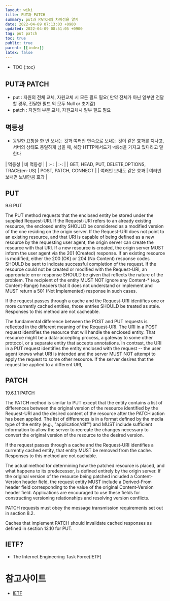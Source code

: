 ```yaml
---
layout: wiki
title: PUT과 PATCH
summary: put과 PATCH의 차이점을 알자
date: 2022-04-09 07:13:03 +0900
updated: 2022-04-09 08:51:05 +0900
tag: put patch 
toc: true
public: true
parent: [[index]]
latex: false
---
```


- TOC
  {:toc}



## PUT과 PATCH
- put : 자원의 전체 교체, 자원교체 시 모든 필드 필요( 만약 전체가 아닌 일부만 전달할 경우, 전달한 필드 외 모두 Null or 초기값)
- patch : 자원의 부분 교체, 자원교체시 일부 필드 필요

## 멱등성
- 동일한 요청을 한 번 보내는 것과 여러번 연속으로 보내는 것이 같은 효과를 지나고, 서버의 상태도 동일하게 남을 때, 해당 HTTP메서드가 `멱등성`을 가지고 있다라고 말한다


| 멱등성                                       | 비 멱등성                   |
| :- :                                         | :-:                         |
| GET, HEAD, PUT, DELETE,OPTIONS, TRACE(en-US) | POST, PATCH, CONNECT        |
| 여러번 보내도 같은 효과                      | 여러번 보내면 보낸만큼 효과 |


> 

## PUT
9.6 PUT

   The PUT method requests that the enclosed entity be stored under the
   supplied Request-URI. If the Request-URI refers to an already
   existing resource, the enclosed entity SHOULD be considered as a
   modified version of the one residing on the origin server. If the
   Request-URI does not point to an existing resource, and that URI is
   capable of being defined as a new resource by the requesting user
   agent, the origin server can create the resource with that URI. If a
   new resource is created, the origin server MUST inform the user agent
   via the 201 (Created) response. If an existing resource is modified,
   either the 200 (OK) or 204 (No Content) response codes SHOULD be sent
   to indicate successful completion of the request. If the resource
   could not be created or modified with the Request-URI, an appropriate
   error response SHOULD be given that reflects the nature of the
   problem. The recipient of the entity MUST NOT ignore any Content-*
   (e.g. Content-Range) headers that it does not understand or implement
   and MUST return a 501 (Not Implemented) response in such cases.

   If the request passes through a cache and the Request-URI identifies
   one or more currently cached entities, those entries SHOULD be
   treated as stale. Responses to this method are not cacheable.

   The fundamental difference between the POST and PUT requests is
   reflected in the different meaning of the Request-URI. The URI in a
   POST request identifies the resource that will handle the enclosed
   entity. That resource might be a data-accepting process, a gateway to
   some other protocol, or a separate entity that accepts annotations.
   In contrast, the URI in a PUT request identifies the entity enclosed
   with the request -- the user agent knows what URI is intended and the
   server MUST NOT attempt to apply the request to some other resource.
   If the server desires that the request be applied to a different URI,
   
   
   
## PATCH 
19.6.1.1 PATCH

   The PATCH method is similar to PUT except that the entity contains a
   list of differences between the original version of the resource
   identified by the Request-URI and the desired content of the resource
   after the PATCH action has been applied. The list of differences is
   in a format defined by the media type of the entity (e.g.,
   "application/diff") and MUST include sufficient information to allow
   the server to recreate the changes necessary to convert the original
   version of the resource to the desired version.

   If the request passes through a cache and the Request-URI identifies
   a currently cached entity, that entity MUST be removed from the
   cache.  Responses to this method are not cachable.

   The actual method for determining how the patched resource is placed,
   and what happens to its predecessor, is defined entirely by the
   origin server. If the original version of the resource being patched
   included a Content-Version header field, the request entity MUST
   include a Derived-From header field corresponding to the value of the
   original Content-Version header field. Applications are encouraged to
   use these fields for constructing versioning relationships and
   resolving version conflicts.

   PATCH requests must obey the message transmission requirements set
   out in section 8.2.

   Caches that implement PATCH should invalidate cached responses as
   defined in section 13.10 for PUT.


## IETF?
* The Internet Engineering Task Force(IETF)


# 참고사이트
* [IETF](https://datatracker.ietf.org/doc/html/rfc2616#section-9.6)

